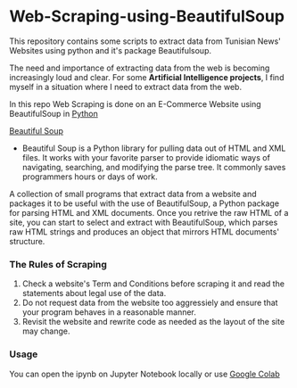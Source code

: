 # Web-Scraping-using-BeautifulSoup
This repository contains some scripts to extract data from Tunisian News' Websites using python and it's package Beautifulsoup.

The need and importance of extracting data from the web is becoming increasingly loud and clear.
For some <b>Artificial Intelligence projects</b>, I find myself in a situation where I need to extract data from the web.



In this repo Web Scraping is done on an E-Commerce Website using BeautifulSoup in [Python](https://www.python.org/)

[Beautiful Soup](https://www.crummy.com/software/BeautifulSoup/bs4/doc/)
* Beautiful Soup is a Python library for pulling data out of HTML and XML files. It works with your favorite parser to provide idiomatic ways of navigating, searching, and modifying the parse tree. It commonly saves programmers hours or days of work.



A collection of small programs that extract data from a website and packages it to be useful with the use of BeautifulSoup, a Python package for parsing HTML and XML documents. Once you retrive the raw HTML of a site, you can start to select and extract with BeautifulSoup, which parses raw HTML strings and produces an object that mirrors HTML documents' structure.

### The Rules of Scraping
1. Check a website's Term and Conditions before scraping it and read the statements about legal use of the data. 
2. Do not request data from the website too aggressiely and ensure that your program behaves in a reasonable manner.
3. Revisit the website and rewrite code as needed as the layout of the site may change.



### Usage

You can open the ipynb on Jupyter Notebook locally or use [Google Colab](https://colab.research.google.com/)



